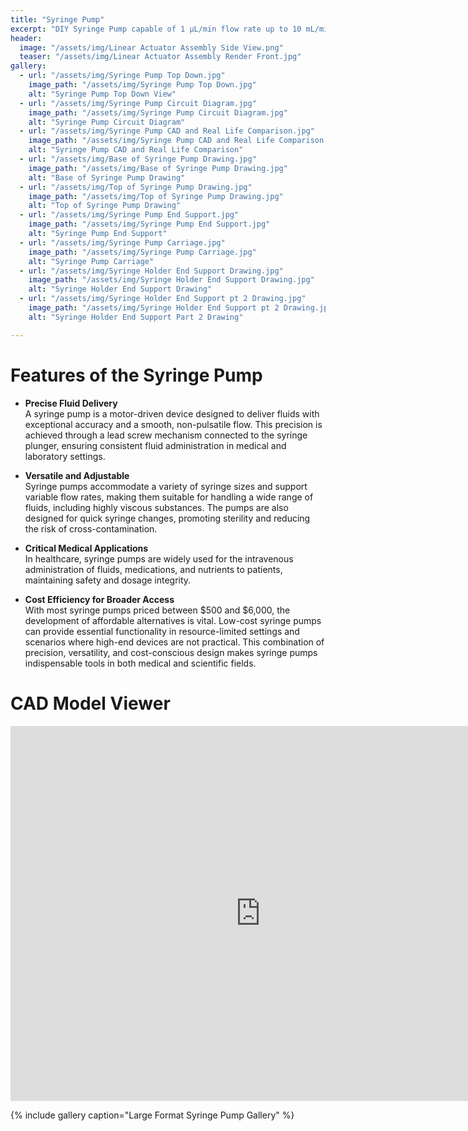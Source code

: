 ```yaml
---
title: "Syringe Pump"
excerpt: "DIY Syringe Pump capable of 1 µL/min flow rate up to 10 mL/min"
header:
  image: "/assets/img/Linear Actuator Assembly Side View.png"
  teaser: "/assets/img/Linear Actuator Assembly Render Front.jpg"
gallery:
  - url: "/assets/img/Syringe Pump Top Down.jpg"
    image_path: "/assets/img/Syringe Pump Top Down.jpg"
    alt: "Syringe Pump Top Down View"
  - url: "/assets/img/Syringe Pump Circuit Diagram.jpg"
    image_path: "/assets/img/Syringe Pump Circuit Diagram.jpg"
    alt: "Syringe Pump Circuit Diagram"
  - url: "/assets/img/Syringe Pump CAD and Real Life Comparison.jpg"
    image_path: "/assets/img/Syringe Pump CAD and Real Life Comparison.jpg"
    alt: "Syringe Pump CAD and Real Life Comparison"
  - url: "/assets/img/Base of Syringe Pump Drawing.jpg"
    image_path: "/assets/img/Base of Syringe Pump Drawing.jpg"
    alt: "Base of Syringe Pump Drawing"
  - url: "/assets/img/Top of Syringe Pump Drawing.jpg"
    image_path: "/assets/img/Top of Syringe Pump Drawing.jpg"
    alt: "Top of Syringe Pump Drawing"
  - url: "/assets/img/Syringe Pump End Support.jpg"
    image_path: "/assets/img/Syringe Pump End Support.jpg"
    alt: "Syringe Pump End Support"
  - url: "/assets/img/Syringe Pump Carriage.jpg"
    image_path: "/assets/img/Syringe Pump Carriage.jpg"
    alt: "Syringe Pump Carriage"
  - url: "/assets/img/Syringe Holder End Support Drawing.jpg"
    image_path: "/assets/img/Syringe Holder End Support Drawing.jpg"
    alt: "Syringe Holder End Support Drawing"
  - url: "/assets/img/Syringe Holder End Support pt 2 Drawing.jpg"
    image_path: "/assets/img/Syringe Holder End Support pt 2 Drawing.jpg"
    alt: "Syringe Holder End Support Part 2 Drawing"

---
```


# Features of the Syringe Pump

* **Precise Fluid Delivery**  
  A syringe pump is a motor-driven device designed to deliver fluids with exceptional accuracy and a smooth, non-pulsatile flow. This precision is achieved through a lead screw mechanism connected to the syringe plunger, ensuring consistent fluid administration in medical and laboratory settings.

* **Versatile and Adjustable**  
  Syringe pumps accommodate a variety of syringe sizes and support variable flow rates, making them suitable for handling a wide range of fluids, including highly viscous substances. The pumps are also designed for quick syringe changes, promoting sterility and reducing the risk of cross-contamination.

* **Critical Medical Applications**  
  In healthcare, syringe pumps are widely used for the intravenous administration of fluids, medications, and nutrients to patients, maintaining safety and dosage integrity.

* **Cost Efficiency for Broader Access**  
  With most syringe pumps priced between $500 and $6,000, the development of affordable alternatives is vital. Low-cost syringe pumps can provide essential functionality in resource-limited settings and scenarios where high-end devices are not practical. This combination of precision, versatility, and cost-conscious design makes syringe pumps indispensable tools in both medical and scientific fields.

# CAD Model Viewer
<iframe src="https://a360.co/42rYNsl" width="800" height="600" allowfullscreen="true" webkitallowfullscreen="true" mozallowfullscreen="true" frameborder="0"></iframe>

{% include gallery caption="Large Format Syringe Pump Gallery" %}
